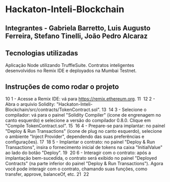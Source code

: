 # Hackaton-Inteli-Blockchain

## Integrantes - Gabriela Barretto, Luis Augusto Ferreira, Stefano Tinelli, João Pedro Alcaraz


## Tecnologias utilizadas
Aplicação Node utilizando TruffleSuite. Contratos inteligentes desenvolvidos no Remix IDE e deployados na Mumbai Testnet.

## Instruções de como rodar o projeto
10
1 - Acesse a Remix IDE: vá para https://remix.ethereum.org.
11
​
12
2 - Abra o arquivio Solidity: "Hackaton-Inteli-Blockchain/src/contracts/TokenContract.sol".
13
​
14
3 - Selecione o compilador: vá para o painel "Solidity Compiler" (ícone de engrenagem no canto esquerdo) e selecione a versão do compilador 0.8.0. Clique em "Compile TokenContract.sol".
15
​
16
4 - Prepare-se para implantar: no painel "Deploy & Run Transactions" (ícone de plug no canto esquerdo), selecione o ambiente  "Inject Provider", dependendo das suas preferências e configurações).
17
​
18
5 - Implantar o contrato: no painel "Deploy & Run Transactions", insira o fornecimento inicial de tokens na caixa "InitialValue" ao lado do botão "Deploy".
19
​
20
6 - Interagir com o contrato: após a implantação bem-sucedida, o contrato será exibido no painel "Deployed Contracts" (na parte inferior do painel "Deploy & Run Transactions"). Agora você pode interagir com o contrato, chamando suas funções, como transfer, approve, balanceOf, etc.
21
​
22
​

